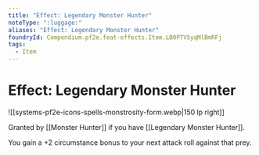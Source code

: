 ```yaml
---
title: "Effect: Legendary Monster Hunter"
noteType: ":luggage:"
aliases: "Effect: Legendary Monster Hunter"
foundryId: Compendium.pf2e.feat-effects.Item.LB0PTV5yqMlBmRFj
tags:
  - Item
---
```


# Effect: Legendary Monster Hunter
![[systems-pf2e-icons-spells-monstrosity-form.webp|150 lp right]]

Granted by [[Monster Hunter]] if you have [[Legendary Monster Hunter]].

You gain a +2 circumstance bonus to your next attack roll against that prey.
